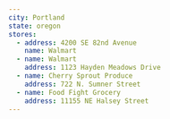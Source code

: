 ```yaml
---
city: Portland
state: oregon
stores:
  - address: 4200 SE 82nd Avenue
    name: Walmart
  - name: Walmart
    address: 1123 Hayden Meadows Drive
  - name: Cherry Sprout Produce
    address: 722 N. Sumner Street
  - name: Food Fight Grocery
    address: 11155 NE Halsey Street
---
```

